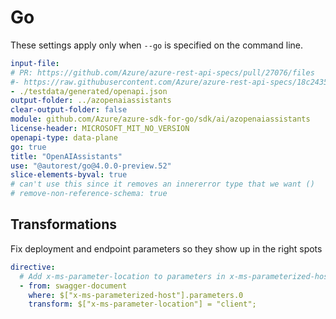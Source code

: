 # Go

These settings apply only when `--go` is specified on the command line.

``` yaml
input-file:
# PR: https://github.com/Azure/azure-rest-api-specs/pull/27076/files
#- https://raw.githubusercontent.com/Azure/azure-rest-api-specs/18c24352ad4a2e0959c0b4ec1404c3a250912f8b/specification/ai/data-plane/OpenAI.Assistants/OpenApiV2/preview/2024-02-15-preview/assistants_generated.json
- ./testdata/generated/openapi.json
output-folder: ../azopenaiassistants
clear-output-folder: false
module: github.com/Azure/azure-sdk-for-go/sdk/ai/azopenaiassistants
license-header: MICROSOFT_MIT_NO_VERSION
openapi-type: data-plane
go: true
title: "OpenAIAssistants"
use: "@autorest/go@4.0.0-preview.52"
slice-elements-byval: true
# can't use this since it removes an innererror type that we want ()
# remove-non-reference-schema: true
```

## Transformations

Fix deployment and endpoint parameters so they show up in the right spots

``` yaml
directive:
  # Add x-ms-parameter-location to parameters in x-ms-parameterized-host
  - from: swagger-document
    where: $["x-ms-parameterized-host"].parameters.0
    transform: $["x-ms-parameter-location"] = "client";
```

